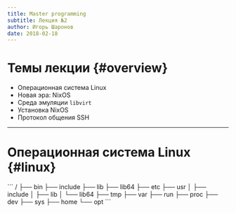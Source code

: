 ```yaml
---
title: Master programming
subtitle: Лекция №2
author: Игорь Шаронов
date: 2018-02-18
---
```


# Темы лекции {#overview}

* Операционная система Linux
* Новая эра: NixOS
* Среда эмуляции `libvirt`
* Установка NixOS
* Протокол общения SSH

---

# Операционная система Linux {#linux}

<div class='column' style='float:left'>
```
/
├── bin
├── include
├── lib
├── lib64
├── etc
├── usr
│   ├── include
│   ├── lib
│   └── lib64
├── tmp
├── var
├── run
├── proc
├── dev
├── sys
├── home
└── opt
```
</div>

<div class='column'>
* Истинная среда для программирования
* Пакетный менеджер (apt, yum, portage, aur, ...)
* Системные демоны --- `systemd`
* Большой выбор библиотек
* Поддержка многих языков программирования
* Переменные окружения (`PATH`, `USER`, ...)
* Статические и динамические библиотеки
</div>

---

# Новая эра: NixOS {#nixos-overview}

* Сайт сообщества [nixos.org](https://nixos.org)
* Пакетный менеджер --- конфигурационный скрипт `/etc/nixos/configuration.nix`
* Используется функциональный язык `nix-expression`
* Поддерживает как сборку из исходников, так и установку бинарных пакетов
* Любые бинарные пакеты поддерживаются: deb, rpm, tar.gz, ...
* **Изолированные окружения**

---

# libvirt {#libvirt}

* Библиотека для эмуляции
* Поддерживаются виртуальные машины: VirtualBox, VMware, qemu, ...
* Пользовательские интерфейсы: virsh, virt-manager
* По настройке не отличается от других VM

---

## Установка NixOS {#nixos-setup}

* Образ для установки на странице <https://nixos.org/nixos/download.html>
* Следует выбирать Minimal installation 64-bit
* Конфигурационные файлы:

    ```
    $ git clone git@github.com:cvlabmiet/nixos-config.git
    ```

## Конфигурация виртуальной машины {#nixos-configuration}

* Name: nixos
* 2 ядра с топологией реального процессора
* 1ГиБ ОЗУ
* Тип сетевой карты: Usermode networking
* 10ГиБ внешнего диска
* Shared filesystem для доступа внутри виртуалки:
    * mode: passthroug
    * source path: /home/$USER
    * target path: shared (readonly)

## Разбиение диска {#nixos-gptdisk}

Таблица GPT
```
[root@nixos:~]# gdisk /dev/sda
GPT fdisk (gdisk) version 1.0.1

Partition table scan:
  MBR: not present
  BSD: not present
  APM: not present
  GPT: not present

Creating new GPT entries.

Command (? for help): p
Disk /dev/sda: 20971520 sectors, 10.0 GiB
Logical sector size: 512 bytes
Disk identifier (GUID): F7108B11-6D52-425D-B7AD-FA3715663728
Partition table holds up to 128 entries
First usable sector is 34, last usable sector is 20971486
Partitions will be aligned on 2048-sector boundaries
Total free space is 20971453 sectors (10.0 GiB)

Number  Start (sector)    End (sector)  Size       Code  Name

Command (? for help): o
This option deletes all partitions and creates a new protective MBR.
Proceed? (Y/N): Y

Command (? for help): n
Partition number (1-128, default 1):
First sector (34-20971486, default = 2048) or {+-}size{KMGTP}:
Last sector (2048-20971486, default = 20971486) or {+-}size{KMGTP}: +100M
Current type is 'Linux filesystem'
Hex code or GUID (L to show codes, Enter = 8300):
Changed type of partition to 'Linux filesystem'

Command (? for help): n
Partition number (2-128, default 2):
First sector (34-20971486, default = 206848) or {+-}size{KMGTP}:
Last sector (206848-20971486, default = 20971486) or {+-}size{KMGTP}: +7G
Current type is 'Linux filesystem'
Hex code or GUID (L to show codes, Enter = 8300):
Changed type of partition to 'Linux filesystem'

Command (? for help): n
Partition number (3-128, default 3):
First sector (34-20971486, default = 14886912) or {+-}size{KMGTP}:
Last sector (14886912-20971486, default = 20971486) or {+-}size{KMGTP}: +1900M
Current type is 'Linux filesystem'
Hex code or GUID (L to show codes, Enter = 8300):
Changed type of partition to 'Linux filesystem'

Command (? for help): n
Partition number (4-128, default 4):
First sector (34-20971486, default = 18778112) or {+-}size{KMGTP}:
Last sector (18778112-20971486, default = 20971486) or {+-}size{KMGTP}:
Current type is 'Linux filesystem'
Hex code or GUID (L to show codes, Enter = 8300): 8200
Changed type of partition to 'Linux swap'

Command (? for help): n
Partition number (5-128, default 5):
First sector (34-2047, default = 34) or {+-}size{KMGTP}:
Last sector (34-2047, default = 2047) or {+-}size{KMGTP}:
Current type is 'Linux filesystem'
Hex code or GUID (L to show codes, Enter = 8300): L
0700 Microsoft basic data  0c01 Microsoft reserved    2700 Windows RE          
3000 ONIE boot             3001 ONIE config           3900 Plan 9              
4100 PowerPC PReP boot     4200 Windows LDM data      4201 Windows LDM metadata
4202 Windows Storage Spac  7501 IBM GPFS              7f00 ChromeOS kernel     
7f01 ChromeOS root         7f02 ChromeOS reserved     8200 Linux swap          
8300 Linux filesystem      8301 Linux reserved        8302 Linux /home         
8303 Linux x86 root (/)    8304 Linux x86-64 root (/  8305 Linux ARM64 root (/)
8306 Linux /srv            8307 Linux ARM32 root (/)  8400 Intel Rapid Start   
8e00 Linux LVM             a500 FreeBSD disklabel     a501 FreeBSD boot        
a502 FreeBSD swap          a503 FreeBSD UFS           a504 FreeBSD ZFS         
a505 FreeBSD Vinum/RAID    a580 Midnight BSD data     a581 Midnight BSD boot   
a582 Midnight BSD swap     a583 Midnight BSD UFS      a584 Midnight BSD ZFS    
a585 Midnight BSD Vinum    a600 OpenBSD disklabel     a800 Apple UFS           
a901 NetBSD swap           a902 NetBSD FFS            a903 NetBSD LFS          
a904 NetBSD concatenated   a905 NetBSD encrypted      a906 NetBSD RAID         
ab00 Recovery HD           af00 Apple HFS/HFS+        af01 Apple RAID          
af02 Apple RAID offline    af03 Apple label           af04 AppleTV recovery    
af05 Apple Core Storage    bc00 Acronis Secure Zone   be00 Solaris boot        
bf00 Solaris root          bf01 Solaris /usr & Mac Z  bf02 Solaris swap        
bf03 Solaris backup        bf04 Solaris /var          bf05 Solaris /home       
bf06 Solaris alternate se  bf07 Solaris Reserved 1    bf08 Solaris Reserved 2  
Press the <Enter> key to see more codes: 
bf09 Solaris Reserved 3    bf0a Solaris Reserved 4    bf0b Solaris Reserved 5  
c001 HP-UX data            c002 HP-UX service         ea00 Freedesktop $BOOT   
eb00 Haiku BFS             ed00 Sony system partitio  ed01 Lenovo system partit
ef00 EFI System            ef01 MBR partition scheme  ef02 BIOS boot partition 
f800 Ceph OSD              f801 Ceph dm-crypt OSD     f802 Ceph journal        
f803 Ceph dm-crypt journa  f804 Ceph disk in creatio  f805 Ceph dm-crypt disk i
fb00 VMWare VMFS           fb01 VMWare reserved       fc00 VMWare kcore crash p
fd00 Linux RAID            
Hex code or GUID (L to show codes, Enter = 8300): ef02
Changed type of partition to 'BIOS boot partition'

Command (? for help): p
Disk /dev/sda: 20971520 sectors, 10.0 GiB
Logical sector size: 512 bytes
Disk identifier (GUID): A658572D-4D21-4860-A6E3-3D7245B049AF
Partition table holds up to 128 entries
First usable sector is 34, last usable sector is 20971486
Partitions will be aligned on 2-sector boundaries
Total free space is 0 sectors (0 bytes)

Number  Start (sector)    End (sector)  Size       Code  Name
   1            2048          206847   100.0 MiB   8300  Linux filesystem
   2          206848        14886911   7.0 GiB     8300  Linux filesystem
   3        14886912        18778111   1.9 GiB     8300  Linux filesystem
   4        18778112        20971486   1.0 GiB     8200  Linux swap
   5              34            2047   1007.0 KiB  EF02  BIOS boot partition

Command (? for help): w

Final checks complete. About to write GPT data. THIS WILL OVERWRITE EXISTING
PARTITIONS!!

Do you want to proceed? (Y/N): Y
OK; writing new GUID partition table (GPT) to /dev/sda.
The operation has completed successfully.

[root@nixos:~]#
```

## Настройка файловой системы {#nixos-filesystem}

```
[root@nixos:~]# gdisk -l /dev/sda
GPT fdisk (gdisk) version 1.0.1

Partition table scan:
  MBR: protective
  BSD: not present
  APM: not present
  GPT: present

Found valid GPT with protective MBR; using GPT.
Disk /dev/sda: 20971520 sectors, 10.0 GiB
Logical sector size: 512 bytes
Disk identifier (GUID): A658572D-4D21-4860-A6E3-3D7245B049AF
Partition table holds up to 128 entries
First usable sector is 34, last usable sector is 20971486
Partitions will be aligned on 2-sector boundaries
Total free space is 0 sectors (0 bytes)

Number  Start (sector)    End (sector)  Size       Code  Name
   1            2048          206847   100.0 MiB   8300  Linux filesystem
   2          206848        14886911   7.0 GiB     8300  Linux filesystem
   3        14886912        18778111   1.9 GiB     8300  Linux filesystem
   4        18778112        20971486   1.0 GiB     8200  Linux swap
   5              34            2047   1007.0 KiB  EF02  BIOS boot partition

[root@nixos:~]# mkfs.ext4 -L boot /dev/sda1
[root@nixos:~]# mkfs.ext4 -L root /dev/sda2
[root@nixos:~]# mkfs.ext4 -L home /dev/sda3
[root@nixos:~]# mkswap -L swap /dev/sda4
[root@nixos:~]# swapon /dev/sda4
[root@nixos:~]# free -h
              total        used        free      shared  buff/cache   available
Mem:           997M         64M        638M         18M        295M        779M
Swap:          1.0G          0B        1.0G

[root@nixos:~]# mkdir /shared
[root@nixos:~]# mount -t 9p shared /shared
[root@nixos:~]# ls /shared/nixos-config
core-packages.nix     gcc-packages.nix
default-settings.nix  libvirt-configuration.nix
```

## Установка {#nixos-install}

```sh
[root@nixos:~]# mount /dev/disk/by-label/root /mnt/
[root@nixos:~]# mkdir /mnt/{boot,home,shared}
[root@nixos:~]# mount /dev/disk/by-label/boot /mnt/boot
[root@nixos:~]# mount /dev/disk/by-label/home /mnt/home
[root@nixos:~]# nixos-generate-config --root /mnt/
writing /mnt/etc/nixos/hardware-configuration.nix...
writing /mnt/etc/nixos/configuration.nix...

<???>

[root@nixos:~]# cat /mnt/etc/nixos/configuration.nix
{ config, pkgs, ... }:

{
  imports =
    [ # Include the results of the hardware scan.
      ./hardware-configuration.nix
      /shared/nixos-config/libvirt-configuration.nix
    ];
}

[root@nixos:~]# mkdir /mnt/temp-nix
[root@nixos:~]# cp -r /nix/.rw-store/* /mnt/temp-nix/
[root@nixos:~]# mount --rbind /mnt/temp-nix /nix/.rw-store
[root@nixos:~]# df -h
Filesystem      Size  Used Avail Use% Mounted on
devtmpfs         50M     0   50M   0% /dev
tmpfs           499M     0  499M   0% /dev/shm
tmpfs           250M  3.8M  246M   2% /run
tmpfs           499M  280K  499M   1% /run/wrappers
tmpfs           499M   17M  483M   4% /
/dev/root       335M  335M     0 100% /iso
/dev/loop0      309M  309M     0 100% /nix/.ro-store
tmpfs           2.0G  499M  1.6G  25% /nix/.rw-store
unionfs         2.4G  808M  1.6G  35% /nix/store
tmpfs           499M     0  499M   0% /sys/fs/cgroup
tmpfs           100M     0  100M   0% /run/user/0
/dev/sda2       6.9G   32M  6.5G   1% /mnt
/dev/sda1        93M  1.6M   85M   2% /mnt/boot
/dev/sda3       1.8G  5.6M  1.7G   1% /mnt/home
shared          397G  278G   99G  74% /mnt/shared

[root@nixos:~]# nixos-install
[root@nixos:~]# rm -r /mnt/temp-nix
[root@nixos:~]# poweroff
```

## Установка (продолжение) {#nixos-install-cont}

```
$ virsh edit nixos
```

```diff
--- /tmp/nixos.xml	2018-02-18 12:22:24.753601712 +0300
+++ /dev/fd/63	2018-02-18 12:23:38.123210214 +0300
@@ -1,4 +1,4 @@
-<domain type='kvm'>
+<domain type='kvm' xmlns:qemu='http://libvirt.org/schemas/domain/qemu/1.0'>
   <name>nixos</name>
   <uuid>bd0ab376-6fee-428b-a30c-f1091afbcba6</uuid>
   <memory unit='KiB'>1048576</memory>
@@ -108,4 +108,9 @@
       <address type='pci' domain='0x0000' bus='0x00' slot='0x08' function='0x0'/>
     </memballoon>
   </devices>
+  <qemu:commandline>
+    <qemu:arg value='-redir'/>
+    <qemu:arg value='tcp:2222::22'/>
+  </qemu:commandline>
 </domain>
+
```

## SSH {#ssh}

<div class='column' style='float:left'>
* Secure SHell --- удалённая безопасная оболочка
* Ничем не отличается от shell
* Позволяет создавать туннели:

    ```
    work -> router -> home
    ```
* Генерация личного ключа `ssh-keygen`
</div>

<div class='column'>
```
$ tree ~/.ssh/
/home/igor/.ssh/
├── authorized_keys
├── config
├── id_rsa
├── id_rsa.pub
└── known_hosts

0 directories, 4 files
```
</div>

## Установка алиасов в SSH {#ssh-alias}

```
$ ssh -p 2222 guest@localhost
<Ctrl-D>
$ cat ~/.ssh/config
Host nixos
    User guest
    Hostname localhost
    Port 2222
<Ctrl-D>
$ ssh nixos
```

---

## Проверка работоспособности окружения {#nixos-check}

```
$ virsh start nixos
$ ssh nixos 'mkdir ~/.ssh/'
$ scp /home/igor/.ssh/id_rsa.pub nixos:~/.ssh/authorized_keys
$ ssh nixos
[guest@nixos:~]$ pkg-config --cflags --libs fuse3
-I/nix/store/r6fjssaw0ppzfd106wmjc2rlkkxyfvig-fuse-3.2.0/include/fuse3 \
-L/nix/store/r6fjssaw0ppzfd106wmjc2rlkkxyfvig-fuse-3.2.0/lib -lfuse3 -lpthread

[guest@nixos:~]$ wget https://raw.githubusercontent.com/libfuse/libfuse/master/example/cuse.c
[guest@nixos:~]$ wget https://raw.githubusercontent.com/libfuse/libfuse/master/example/cuse_client.c
[guest@nixos:~]$ wget https://raw.githubusercontent.com/libfuse/libfuse/master/example/ioctl.h
[guest@nixos:~]$ gcc -o cuse cuse.c `pkg-config --cflags --libs fuse3`
[guest@nixos:~]$ gcc -o client cuse_client.c `pkg-config --cflags --libs fuse3`
[guest@nixos:~]$ ls
client  cuse  cuse.c  cuse_client.c  ioctl.h
[guest@nixos:~]$ sudo ./cuse --name=123
[guest@nixos:~]$ ll /dev/123
crw------- 1 root root 248, 0 Feb 18 22:47 /dev/123
[guest@nixos:~]$ echo hello  | sudo ./client /dev/123 w 6
Writing 6 bytes
transferred 6 bytes (0 -> 6)

[guest@nixos:~]$ sudo ./client /dev/123 r 10
hello
transferred 6 bytes (6 -> 6)

[guest@nixos:~]$ sudo systemctl poweroff
```

---

# Задание {#task}

1. Настроить виртуальное окружение
2. Ответить на вопрос о `hardware-configuration.nix`
